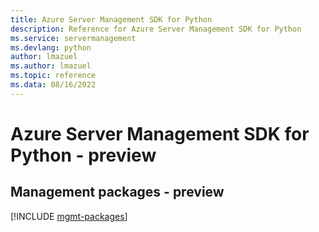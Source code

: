 ```yaml
---
title: Azure Server Management SDK for Python
description: Reference for Azure Server Management SDK for Python
ms.service: servermanagement
ms.devlang: python
author: lmazuel
ms.author: lmazuel
ms.topic: reference
ms.data: 08/16/2022
---
```

# Azure Server Management SDK for Python - preview

## Management packages - preview
[!INCLUDE [mgmt-packages](server-management-mgmt-index.md)]
